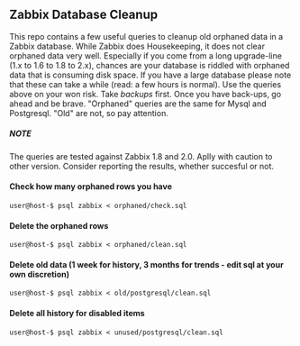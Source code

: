 ## Zabbix Database Cleanup

This repo contains a few useful queries to cleanup old orphaned data in a Zabbix database. While Zabbix does Housekeeping, it does not clear orphaned data very well. Especially if you come from a long upgrade-line (1.x to 1.6 to 1.8 to 2.x), chances are your database is riddled with orphaned data that is consuming disk space.
If you have a large database please note that these can take a while (read: a few hours is normal).
Use the queries above on your won risk. Take *backups* first. Once you have back-ups, go ahead and be brave.
"Orphaned" queries are the same for Mysql and Postgresql. "Old" are not, so pay attention.

##### NOTE
The queries are tested against Zabbix 1.8 and 2.0. Aplly with caution to other version. Consider reporting the results, whether succesful or not.


#### Check how many orphaned rows you have

    user@host-$ psql zabbix < orphaned/check.sql

#### Delete the orphaned rows

    user@host-$ psql zabbix < orphaned/clean.sql

#### Delete old data (1 week for history, 3 months for trends - edit sql at your own discretion)

    user@host-$ psql zabbix < old/postgresql/clean.sql

#### Delete all history for disabled items

    user@host-$ psql zabbix < unused/postgresql/clean.sql
